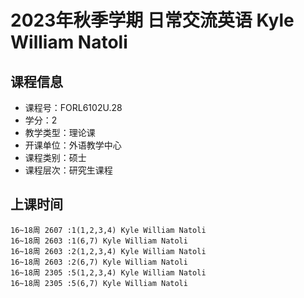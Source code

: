 # 2023年秋季学期 日常交流英语 Kyle William Natoli






## 课程信息

- 课程号：FORL6102U.28
- 学分：2
- 教学类型：理论课
- 开课单位：外语教学中心
- 课程类别：硕士
- 课程层次：研究生课程

## 上课时间

```
16~18周 2607 :1(1,2,3,4) Kyle William Natoli
16~18周 2603 :1(6,7) Kyle William Natoli
16~18周 2603 :2(1,2,3,4) Kyle William Natoli
16~18周 2603 :2(6,7) Kyle William Natoli
16~18周 2305 :5(1,2,3,4) Kyle William Natoli
16~18周 2305 :5(6,7) Kyle William Natoli
```

